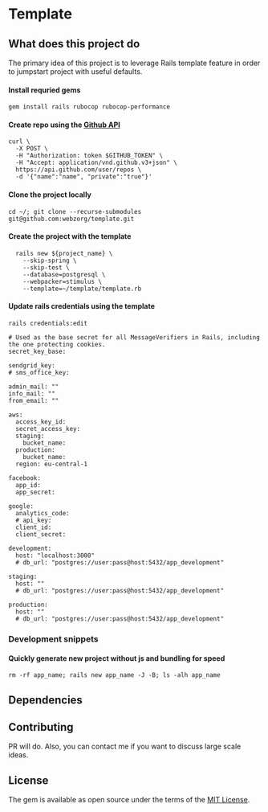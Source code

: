 # Template

## What does this project do
The primary idea of this project is to leverage Rails template feature in order to jumpstart project with useful defaults.

#### Install requried gems
```
gem install rails rubocop rubocop-performance
```

#### Create repo using the [Github API](https://docs.github.com/en/free-pro-team@latest/rest/reference/repos#create-an-organization-repository)
```
curl \
  -X POST \
  -H "Authorization: token $GITHUB_TOKEN" \
  -H "Accept: application/vnd.github.v3+json" \
  https://api.github.com/user/repos \
  -d '{"name":"name", "private":"true"}'
```

#### Clone the project locally
```
cd ~/; git clone --recurse-submodules git@github.com:webzorg/template.git
```

#### Create the project with the template
```
  rails new ${project_name} \
    --skip-spring \
    --skip-test \
    --database=postgresql \
    --webpacker=stimulus \
    --template=~/template/template.rb
```

#### Update rails credentials using the template
`rails credentials:edit`

```
# Used as the base secret for all MessageVerifiers in Rails, including the one protecting cookies.
secret_key_base:

sendgrid_key:
# sms_office_key:

admin_mail: ""
info_mail: ""
from_email: ""

aws:
  access_key_id:
  secret_access_key:
  staging:
    bucket_name:
  production:
    bucket_name:
  region: eu-central-1

facebook:
  app_id:
  app_secret:

google:
  analytics_code:
  # api_key:
  client_id:
  client_secret:

development:
  host: "localhost:3000"
  # db_url: "postgres://user:pass@host:5432/app_development"

staging:
  host: ""
  # db_url: "postgres://user:pass@host:5432/app_development"

production:
  host: ""
  # db_url: "postgres://user:pass@host:5432/app_development"

```

### Development snippets
#### Quickly generate new project without js and bundling for speed
```
rm -rf app_name; rails new app_name -J -B; ls -alh app_name
```

## Dependencies

## Contributing
PR will do. Also, you can contact me if you want to discuss large scale ideas.

## License
The gem is available as open source under the terms of the [MIT License](https://opensource.org/licenses/MIT).
